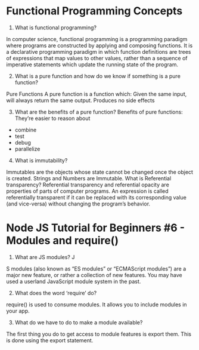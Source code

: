 # Functional Programming Concepts

1. What is functional programming?

In computer science, functional programming is a programming paradigm where programs are constructed by applying and composing functions. It is a declarative programming paradigm in which function definitions are trees of expressions that map values to other values, rather than a sequence of imperative statements which update the running state of the program.

2. What is a pure function and how do we know if something is a pure function?

Pure Functions A pure function is a function which: Given the same input, will always return the same output. Produces no side effects

3. What are the benefits of a pure function? Benefits of pure functions: They’re easier to reason about

- combine
- test
- debug
- parallelize

4. What is immutability?

Immutables are the objects whose state cannot be changed once the object is created. Strings and Numbers are Immutable.
What is Referential transparency? Referential transparency and referential opacity are properties of parts of computer programs. An expression is called referentially transparent if it can be replaced with its corresponding value (and vice-versa) without changing the program’s behavior.

# Node JS Tutorial for Beginners #6 - Modules and require()

1. What are JS modules? J

S modules (also known as “ES modules” or “ECMAScript modules”) are a major new feature, or rather a collection of new features. You may have used a userland JavaScript module system in the past.

2. What does the word ‘require’ do? 

require() is used to consume modules. It allows you to include modules in your app.

3. What do we have to do to make a module available? 

The first thing you do to get access to module features is export them. This is done using the export statement.